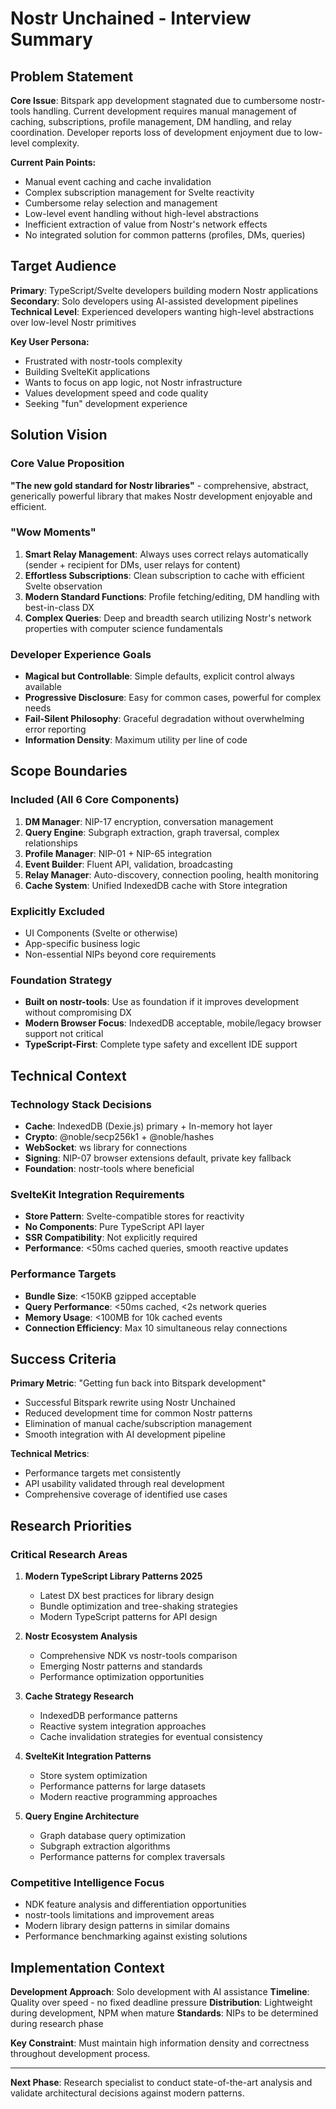 # Nostr Unchained - Interview Summary

## Problem Statement

**Core Issue**: Bitspark app development stagnated due to cumbersome nostr-tools handling. Current development requires manual management of caching, subscriptions, profile management, DM handling, and relay coordination. Developer reports loss of development enjoyment due to low-level complexity.

**Current Pain Points:**
- Manual event caching and cache invalidation
- Complex subscription management for Svelte reactivity
- Cumbersome relay selection and management
- Low-level event handling without high-level abstractions
- Inefficient extraction of value from Nostr's network effects
- No integrated solution for common patterns (profiles, DMs, queries)

## Target Audience

**Primary**: TypeScript/Svelte developers building modern Nostr applications
**Secondary**: Solo developers using AI-assisted development pipelines
**Technical Level**: Experienced developers wanting high-level abstractions over low-level Nostr primitives

**Key User Persona:**
- Frustrated with nostr-tools complexity
- Building SvelteKit applications
- Wants to focus on app logic, not Nostr infrastructure
- Values development speed and code quality
- Seeking "fun" development experience

## Solution Vision

### Core Value Proposition
**"The new gold standard for Nostr libraries"** - comprehensive, abstract, generically powerful library that makes Nostr development enjoyable and efficient.

### "Wow Moments"
1. **Smart Relay Management**: Always uses correct relays automatically (sender + recipient for DMs, user relays for content)
2. **Effortless Subscriptions**: Clean subscription to cache with efficient Svelte observation
3. **Modern Standard Functions**: Profile fetching/editing, DM handling with best-in-class DX
4. **Complex Queries**: Deep and breadth search utilizing Nostr's network properties with computer science fundamentals

### Developer Experience Goals
- **Magical but Controllable**: Simple defaults, explicit control always available
- **Progressive Disclosure**: Easy for common cases, powerful for complex needs
- **Fail-Silent Philosophy**: Graceful degradation without overwhelming error reporting
- **Information Density**: Maximum utility per line of code

## Scope Boundaries

### Included (All 6 Core Components)
1. **DM Manager**: NIP-17 encryption, conversation management
2. **Query Engine**: Subgraph extraction, graph traversal, complex relationships
3. **Profile Manager**: NIP-01 + NIP-65 integration
4. **Event Builder**: Fluent API, validation, broadcasting
5. **Relay Manager**: Auto-discovery, connection pooling, health monitoring
6. **Cache System**: Unified IndexedDB cache with Store integration

### Explicitly Excluded
- UI Components (Svelte or otherwise)
- App-specific business logic
- Non-essential NIPs beyond core requirements

### Foundation Strategy
- **Built on nostr-tools**: Use as foundation if it improves development without compromising DX
- **Modern Browser Focus**: IndexedDB acceptable, mobile/legacy browser support not critical
- **TypeScript-First**: Complete type safety and excellent IDE support

## Technical Context

### Technology Stack Decisions
- **Cache**: IndexedDB (Dexie.js) primary + In-memory hot layer
- **Crypto**: @noble/secp256k1 + @noble/hashes
- **WebSocket**: ws library for connections
- **Signing**: NIP-07 browser extensions default, private key fallback
- **Foundation**: nostr-tools where beneficial

### SvelteKit Integration Requirements
- **Store Pattern**: Svelte-compatible stores for reactivity
- **No Components**: Pure TypeScript API layer
- **SSR Compatibility**: Not explicitly required
- **Performance**: <50ms cached queries, smooth reactive updates

### Performance Targets
- **Bundle Size**: <150KB gzipped acceptable
- **Query Performance**: <50ms cached, <2s network queries
- **Memory Usage**: <100MB for 10k cached events
- **Connection Efficiency**: Max 10 simultaneous relay connections

## Success Criteria

**Primary Metric**: "Getting fun back into Bitspark development"
- Successful Bitspark rewrite using Nostr Unchained
- Reduced development time for common Nostr patterns
- Elimination of manual cache/subscription management
- Smooth integration with AI development pipeline

**Technical Metrics**:  
- Performance targets met consistently
- API usability validated through real development
- Comprehensive coverage of identified use cases

## Research Priorities

### Critical Research Areas
1. **Modern TypeScript Library Patterns 2025**
   - Latest DX best practices for library design
   - Bundle optimization and tree-shaking strategies
   - Modern TypeScript patterns for API design

2. **Nostr Ecosystem Analysis**
   - Comprehensive NDK vs nostr-tools comparison
   - Emerging Nostr patterns and standards
   - Performance optimization opportunities

3. **Cache Strategy Research**
   - IndexedDB performance patterns
   - Reactive system integration approaches
   - Cache invalidation strategies for eventual consistency

4. **SvelteKit Integration Patterns**
   - Store system optimization
   - Performance patterns for large datasets
   - Modern reactive programming approaches

5. **Query Engine Architecture**
   - Graph database query optimization
   - Subgraph extraction algorithms
   - Performance patterns for complex traversals

### Competitive Intelligence Focus
- NDK feature analysis and differentiation opportunities
- nostr-tools limitations and improvement areas  
- Modern library design patterns in similar domains
- Performance benchmarking against existing solutions

## Implementation Context

**Development Approach**: Solo development with AI assistance
**Timeline**: Quality over speed - no fixed deadline pressure
**Distribution**: Lightweight during development, NPM when mature
**Standards**: NIPs to be determined during research phase

**Key Constraint**: Must maintain high information density and correctness throughout development process.

---

**Next Phase**: Research specialist to conduct state-of-the-art analysis and validate architectural decisions against modern patterns. 